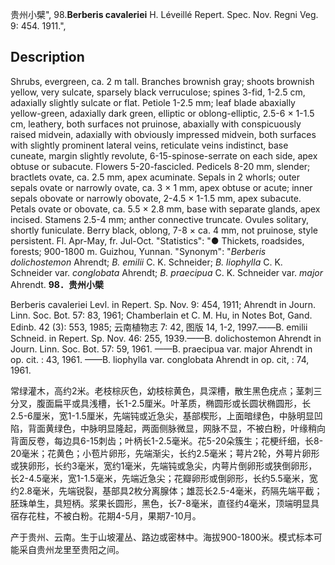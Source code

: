 贵州小檗",
98.**Berberis cavaleriei** H. Léveillé Repert. Spec. Nov. Regni Veg. 9: 454. 1911.",

## Description
Shrubs, evergreen, ca. 2 m tall. Branches brownish gray; shoots brownish yellow, very sulcate, sparsely black verruculose; spines 3-fid, 1-2.5 cm, adaxially slightly sulcate or flat. Petiole 1-2.5 mm; leaf blade abaxially yellow-green, adaxially dark green, elliptic or oblong-elliptic, 2.5-6 × 1-1.5 cm, leathery, both surfaces not pruinose, abaxially with conspicuously raised midvein, adaxially with obviously impressed midvein, both surfaces with slightly prominent lateral veins, reticulate veins indistinct, base cuneate, margin slightly revolute, 6-15-spinose-serrate on each side, apex obtuse or subacute. Flowers 5-20-fascicled. Pedicels 8-20 mm, slender; bractlets ovate, ca. 2.5 mm, apex acuminate. Sepals in 2 whorls; outer sepals ovate or narrowly ovate, ca. 3 × 1 mm, apex obtuse or acute; inner sepals obovate or narrowly obovate, 2-4.5 × 1-1.5 mm, apex subacute. Petals ovate or obovate, ca. 5.5 × 2.8 mm, base with separate glands, apex incised. Stamens 2.5-4 mm; anther connective truncate. Ovules solitary, shortly funiculate. Berry black, oblong, 7-8 × ca. 4 mm, not pruinose, style persistent. Fl. Apr-May, fr. Jul-Oct.
  "Statistics": "● Thickets, roadsides, forests; 900-1800 m. Guizhou, Yunnan.
  "Synonym": "*Berberis dolichostemon* Ahrendt; *B. emilii* C. K. Schneider; *B. liophylla* C. K. Schneider var. *conglobata* Ahrendt; *B. praecipua* C. K. Schneider var. *major* Ahrendt.
**98．贵州小檗**

Berberis cavaleriei Levl. in Repert. Sp. Nov. 9: 454, 1911; Ahrendt in Journ. Linn. Soc. Bot. 57: 83, 1961; Chamberlain et C. M. Hu, in Notes Bot, Gand. Edinb. 42 (3): 553, 1985; 云南植物志 7: 42, 图版 14, 1-2, 1997.——B. emilii Schneid. in Repert. Sp. Nov. 46: 255, 1939.——B. dolichostemon Ahrendt in Journ. Linn. Soc. Bot. 57: 59, 1961. ——B. praecipua var. major Ahrendt in op. cit. : 43, 1961. ——B. liophylla var. conglobata Ahrendt in op. cit, : 74, 1961.

常绿灌木，高约2米。老枝棕灰色，幼枝棕黄色，具深槽，散生黑色疣点；茎刺三分叉，腹面扁平或具浅槽，长1-2.5厘米。叶革质，椭圆形或长圆状椭圆形，长2.5-6厘米，宽1-1.5厘米，先端钝或近急尖，基部楔形，上面暗绿色，中脉明显凹陷，背面黄绿色，中脉明显隆起，两面侧脉微显，网脉不显，不被白粉，叶缘稍向背面反卷，每边具6-15刺齿；叶柄长1-2.5毫米。花5-20朵簇生；花梗纤细，长8-20毫米；花黄色；小苞片卵形，先端渐尖，长约2.5毫米；萼片2轮，外萼片卵形或狭卵形，长约3毫米，宽约1毫米，先端钝或急尖，内萼片倒卵形或狭倒卵形，长2-4.5毫米，宽1-1.5毫米，先端近急尖；花瓣卵形或倒卵形，长约5.5毫米，宽约2.8毫米，先端锐裂，基部具2枚分离腺体；雄蕊长2.5-4毫米，药隔先端平截；胚珠单生，具短柄。浆果长圆形，黑色，长7-8毫米，直径约4毫米，顶端明显具宿存花柱，不被白粉。花期4-5月，果期7-10月。

产于贵州、云南。生于山坡灌丛、路边或密林中。海拔900-1800米。模式标本可能采自贵州龙里至贵阳之间。
